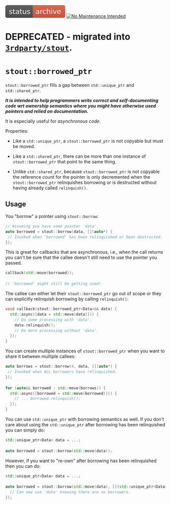 [![status: archive](https://github.com/GIScience/badges/raw/master/status/archive.svg)](https://github.com/GIScience/badges#archive) [![No Maintenance Intended](http://unmaintained.tech/badge.svg)](http://unmaintained.tech/)

# DEPRECATED - migrated into [`3rdparty/stout`](https://github.com/3rdparty/stout).

# `stout::borrowed_ptr`

`stout::borrowed_ptr` fills a gap between `std::unique_ptr` and `std::shared_ptr`.

***It is intended to help programmers write correct and self-documenting code wrt ownership semantics where you might have otherwise used pointers and relied on documentation.***

It is especially useful for *asynchronous code*.

Properties:

* Like a `std::unique_ptr`, a `stout::borrowed_ptr` is not copyable but must be moved.

* Like a `std::shared_ptr`, there can be more than one instance of `stout::borrowed_ptr` that point to the same thing.

* Unlike `std::shared_ptr`, because `stout::borrowed_ptr` is not copyable the reference count for the pointer is only decremented when the `stout::borrowed_ptr` relinquishes borrowing or is destructed without having already called `relinquish()`.


## Usage

You "borrow" a pointer using `stout::borrow`:

```cpp
// Assuming you have some pointer 'data'.
auto borrowed = stout::borrow(data, [](auto*) {
 // Invoked when 'borrowed' has been relinquished or been destructed.
});
```

This is great for callbacks that are asynchronous, i.e., when the call returns you can't be sure that the callee doesn't still need to use the pointer you passed.

```cpp
callback(std::move(borrowed));

// 'borrowed' might still be getting used!
```

The callee can either let their `stout::borrowed_ptr` go out of scope or they can explicitly relinquish borrowing by calling `relinquish()`:

```cpp
void callback(stout::borrowed_ptr<Data>&& data) {
  std::async([data = std::move(data)]() {
    // Do some processing with 'data'.
    data.relinquish();
    // Do more processing without 'data'.  
  });
}
```

You can create multiple instances of `stout::borrowed_ptr` when you want to share it between multiple callees:

```cpp
auto borrows = stout::borrow(4, data, [](auto*) {
 // Invoked when ALL borrowers have relinquished.
});

for (auto&& borrowed : std::move(borrows)) {
  std::async([borrowed = std::move(borrowed)]() {
    // ... borrowed.relinquish();
  });
}
```

You can use `std::unique_ptr` with borrowing semantics as well. If you don't care about using the `std::unique_ptr` after borrowing has been relinquished you can simply do:

```cpp
std::unique_ptr<Data> data = ...;

auto borrowed = stout::borrow(std::move(data));
```

However, if you want to "re-own" after borrowing has been relinquished then you can do:

```cpp
std::unique_ptr<Data> data = ...;

auto borrowed = stout::borrow(std::move(data), [](std::unique_ptr<Data>&& data) {
  // Can now use 'data' knowing there are no borrowers.
});
```